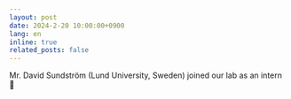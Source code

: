 ```yaml
---
layout: post
date: 2024-2-20 10:00:00+0900
lang: en
inline: true
related_posts: false
---
```


Mr. David Sundström (Lund University, Sweden) joined our lab as an intern 🚀
